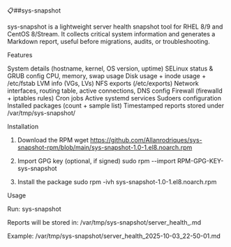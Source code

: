 📋##sys-snapshot


sys-snapshot is a lightweight server health snapshot tool for RHEL 8/9 and CentOS 8/Stream.
It collects critical system information and generates a Markdown report, useful before migrations, audits, or troubleshooting.

Features

System details (hostname, kernel, OS version, uptime)
SELinux status & GRUB config
CPU, memory, swap usage
Disk usage + inode usage + /etc/fstab
LVM info (VGs, LVs)
NFS exports (/etc/exports)
Network interfaces, routing table, active connections, DNS config
Firewall (firewalld + iptables rules)
Cron jobs
Active systemd services
Sudoers configuration
Installed packages (count + sample list)
Timestamped reports stored under /var/tmp/sys-snapshot/

Installation
1. Download the RPM
wget https://github.com/Allanrodriques/sys-snapshot-rpm/blob/main/sys-snapshot-1.0-1.el8.noarch.rpm

2. Import GPG key (optional, if signed)
sudo rpm --import RPM-GPG-KEY-sys-snapshot

3. Install the package
sudo rpm -ivh sys-snapshot-1.0-1.el8.noarch.rpm


Usage

Run:
sys-snapshot

Reports will be stored in:
/var/tmp/sys-snapshot/server_health_<timestamp>.md

Example:
/var/tmp/sys-snapshot/server_health_2025-10-03_22-50-01.md








